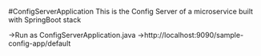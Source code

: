 #ConfigServerApplication
This is the Config Server of a microservice built with SpringBoot stack

->Run as ConfigServerApplication.java
->http://localhost:9090/sample-config-app/default